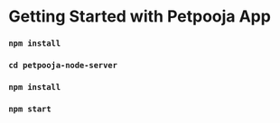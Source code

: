 # Getting Started with Petpooja App

### `npm install`

### `cd petpooja-node-server`

### `npm install`

### `npm start`